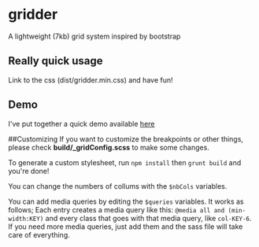 # gridder
A lightweight (7kb) grid system inspired by bootstrap 

## Really quick usage
Link to the css (dist/gridder.min.css) and have fun!

## Demo
I've put together a quick demo available [here](http://gridder.xposedbones.com)

##Customizing
If you want to customize the breakpoints or other things, please check **build/_gridConfig.scss** to make some changes.

To generate a custom stylesheet, run ```npm install``` then ```grunt build``` and you're done!

You can change the numbers of collums with the ```$nbCols``` variables. 

You can add media queries by editing the ```$queries``` variables. It works as follows; Each entry creates a media query like this: ```@media all and (min-width:KEY)``` and every class that goes with that media query, like ```col-KEY-6```. If you need more media queries, just add them and the sass file will take care of everything.
